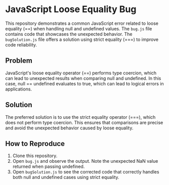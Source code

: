 # JavaScript Loose Equality Bug

This repository demonstrates a common JavaScript error related to loose equality (==) when handling null and undefined values.  The `bug.js` file contains code that showcases the unexpected behavior. The `bugSolution.js` file offers a solution using strict equality (===) to improve code reliability.

## Problem

JavaScript's loose equality operator (==) performs type coercion, which can lead to unexpected results when comparing null and undefined. In this case, null == undefined evaluates to true, which can lead to logical errors in applications.

## Solution

The preferred solution is to use the strict equality operator (===), which does not perform type coercion. This ensures that comparisons are precise and avoid the unexpected behavior caused by loose equality.

## How to Reproduce

1. Clone this repository.
2. Open `bug.js` and observe the output. Note the unexpected NaN value returned when passing undefined. 
3. Open `bugSolution.js` to see the corrected code that correctly handles both null and undefined cases using strict equality.
